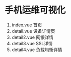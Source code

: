 # 手机运维可视化

1. index.vue 首页
2. detail.vue 设备详情页
3. detail2.vue 网银详情
4. detail3.vue SSL详情
5. detail4.vue 负载均衡详情
